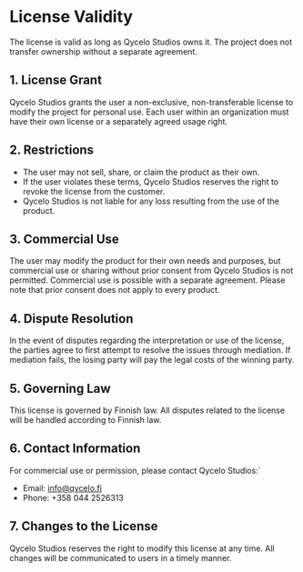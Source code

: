 # License Validity

The license is valid as long as Qycelo Studios owns it. The project does not transfer ownership without a separate agreement.

## 1. License Grant

Qycelo Studios grants the user a non-exclusive, non-transferable license to modify the project for personal use. Each user within an organization must have their own license or a separately agreed usage right.

## 2. Restrictions

- The user may not sell, share, or claim the product as their own.
- If the user violates these terms, Qycelo Studios reserves the right to revoke the license from the customer.
- Qycelo Studios is not liable for any loss resulting from the use of the product.

## 3. Commercial Use

The user may modify the product for their own needs and purposes, but commercial use or sharing without prior consent from Qycelo Studios is not permitted. Commercial use is possible with a separate agreement. Please note that prior consent does not apply to every product.

## 4. Dispute Resolution

In the event of disputes regarding the interpretation or use of the license, the parties agree to first attempt to resolve the issues through mediation. If mediation fails, the losing party will pay the legal costs of the winning party.

## 5. Governing Law

This license is governed by Finnish law. All disputes related to the license will be handled according to Finnish law.

## 6. Contact Information

For commercial use or permission, please contact Qycelo Studios:´

- Email: [info@qycelo.fi](mailto:info@qycelo.fi)
- Phone: +358 044 2526313

## 7. Changes to the License

Qycelo Studios reserves the right to modify this license at any time. All changes will be communicated to users in a timely manner.
